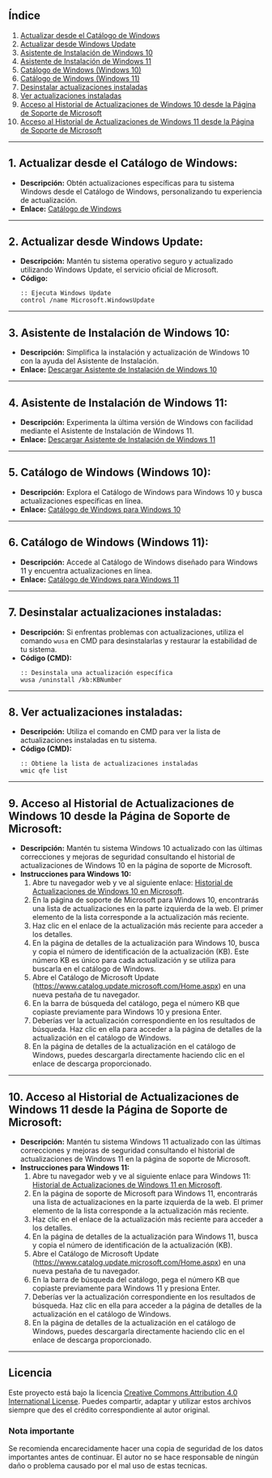 ## Índice
1. [Actualizar desde el Catálogo de Windows](1-actualizar-desde-el-catálogo-de-windows)
2. [Actualizar desde Windows Update](#2-actualizar-desde-windows-update)
3. [Asistente de Instalación de Windows 10](#3-asistente-de-instalación-de-windows-10)
4. [Asistente de Instalación de Windows 11](#4-asistente-de-instalación-de-windows-11)
5. [Catálogo de Windows (Windows 10)](#5-catálogo-de-windows-windows-10)
6. [Catálogo de Windows (Windows 11)](#6-catálogo-de-windows-windows-11)
7. [Desinstalar actualizaciones instaladas](#7-desinstalar-actualizaciones-instaladas)
8. [Ver actualizaciones instaladas](8-ver-actualizaciones-instaladas)
9. [Acceso al Historial de Actualizaciones de Windows 10 desde la Página de Soporte de Microsoft](#9-acceso-al-historial-de-actualizaciones-de-windows-10-desde-la-página-de-soporte-de-microsoft)
10. [Acceso al Historial de Actualizaciones de Windows 11 desde la Página de Soporte de Microsoft](#10-acceso-al-historial-de-actualizaciones-de-windows-11-desde-la-página-de-soporte-de-microsoft)

---

## 1. **Actualizar desde el Catálogo de Windows:**
   - **Descripción:** Obtén actualizaciones específicas para tu sistema Windows desde el Catálogo de Windows, personalizando tu experiencia de actualización.
   - **Enlace:** [Catálogo de Windows](https://www.catalog.update.microsoft.com/Home.aspx)

---

## 2. **Actualizar desde Windows Update:**
   - **Descripción:** Mantén tu sistema operativo seguro y actualizado utilizando Windows Update, el servicio oficial de Microsoft.
   - **Código:** 
     ```batch
     :: Ejecuta Windows Update
     control /name Microsoft.WindowsUpdate
     ```
---

## 3. **Asistente de Instalación de Windows 10:**
   - **Descripción:** Simplifica la instalación y actualización de Windows 10 con la ayuda del Asistente de Instalación.
   - **Enlace:** [Descargar Asistente de Instalación de Windows 10](https://www.microsoft.com/en-us/software-download/windows10)

---

## 4. **Asistente de Instalación de Windows 11:**
   - **Descripción:** Experimenta la última versión de Windows con facilidad mediante el Asistente de Instalación de Windows 11.
   - **Enlace:** [Descargar Asistente de Instalación de Windows 11](https://www.microsoft.com/en-us/software-download/windows11)

---

## 5. **Catálogo de Windows (Windows 10):**
   - **Descripción:** Explora el Catálogo de Windows para Windows 10 y busca actualizaciones específicas en línea.
   - **Enlace:** [Catálogo de Windows para Windows 10](https://www.catalog.update.microsoft.com/Search.aspx?q=windows%2010)

---

## 6. **Catálogo de Windows (Windows 11):**
   - **Descripción:** Accede al Catálogo de Windows diseñado para Windows 11 y encuentra actualizaciones en línea.
   - **Enlace:** [Catálogo de Windows para Windows 11](https://www.catalog.update.microsoft.com/Search.aspx?q=windows%2011)

---

## 7. **Desinstalar actualizaciones instaladas:**
   - **Descripción:** Si enfrentas problemas con actualizaciones, utiliza el comando `wusa` en CMD para desinstalarlas y restaurar la estabilidad de tu sistema.
   - **Código (CMD):**
     ```
     :: Desinstala una actualización específica
     wusa /uninstall /kb:KBNumber
     ```
     
---

## 8. **Ver actualizaciones instaladas:**
   - **Descripción:** Utiliza el comando en CMD para ver la lista de actualizaciones instaladas en tu sistema.
   - **Código (CMD):**
     ```
     :: Obtiene la lista de actualizaciones instaladas
     wmic qfe list
     ```
     
---

## 9. **Acceso al Historial de Actualizaciones de Windows 10 desde la Página de Soporte de Microsoft:**
   - **Descripción:** Mantén tu sistema Windows 10 actualizado con las últimas correcciones y mejoras de seguridad consultando el historial de actualizaciones de Windows 10 en la página de soporte de Microsoft.
   - **Instrucciones para Windows 10:**
     1. Abre tu navegador web y ve al siguiente enlace: [Historial de Actualizaciones de Windows 10 en Microsoft](https://support.microsoft.com/es-es/topic/historial-de-actualizaciones-de-windows-10-8127c2c6-6edf-4fdf-8b9f-0f7be1ef3562).
     2. En la página de soporte de Microsoft para Windows 10, encontrarás una lista de actualizaciones en la parte izquierda de la web. El primer elemento de la lista corresponde a la actualización más reciente.
     3. Haz clic en el enlace de la actualización más reciente para acceder a los detalles.
     4. En la página de detalles de la actualización para Windows 10, busca y copia el número de identificación de la actualización (KB). Este número KB es único para cada actualización y se utiliza para buscarla en el catálogo de Windows.
     5. Abre el Catálogo de Microsoft Update (https://www.catalog.update.microsoft.com/Home.aspx) en una nueva pestaña de tu navegador.
     6. En la barra de búsqueda del catálogo, pega el número KB que copiaste previamente para Windows 10 y presiona Enter.
     7. Deberías ver la actualización correspondiente en los resultados de búsqueda. Haz clic en ella para acceder a la página de detalles de la actualización en el catálogo de Windows.
     8. En la página de detalles de la actualización en el catálogo de Windows, puedes descargarla directamente haciendo clic en el enlace de descarga proporcionado.

---

## 10. **Acceso al Historial de Actualizaciones de Windows 11 desde la Página de Soporte de Microsoft:**
   - **Descripción:** Mantén tu sistema Windows 11 actualizado con las últimas correcciones y mejoras de seguridad consultando el historial de actualizaciones de Windows 11 en la página de soporte de Microsoft.
   - **Instrucciones para Windows 11:**
     1. Abre tu navegador web y ve al siguiente enlace para Windows 11: [Historial de Actualizaciones de Windows 11 en Microsoft](https://support.microsoft.com/es-es/topic/windows-11-historial-de-actualizaciones-de-la-versi%C3%B3n-22h2-ec4229c3-9c5f-4e75-9d6d-9025ab70fcce).
     2. En la página de soporte de Microsoft para Windows 11, encontrarás una lista de actualizaciones en la parte izquierda de la web. El primer elemento de la lista corresponde a la actualización más reciente.
     3. Haz clic en el enlace de la actualización más reciente para acceder a los detalles.
     4. En la página de detalles de la actualización para Windows 11, busca y copia el número de identificación de la actualización (KB).
     5. Abre el Catálogo de Microsoft Update (https://www.catalog.update.microsoft.com/Home.aspx) en una nueva pestaña de tu navegador.
     6. En la barra de búsqueda del catálogo, pega el número KB que copiaste previamente para Windows 11 y presiona Enter.
     7. Deberías ver la actualización correspondiente en los resultados de búsqueda. Haz clic en ella para acceder a la página de detalles de la actualización en el catálogo de Windows.
     8. En la página de detalles de la actualización en el catálogo de Windows, puedes descargarla directamente haciendo clic en el enlace de descarga proporcionado.

---

## Licencia
Este proyecto está bajo la licencia [Creative Commons Attribution 4.0 International License](https://creativecommons.org/licenses/by/4.0/). Puedes compartir, adaptar y utilizar estos archivos siempre que des el crédito correspondiente al autor original.

### Nota importante
Se recomienda encarecidamente hacer una copia de seguridad de los datos importantes antes de continuar. El autor no se hace responsable de ningún daño o problema causado por el mal uso de estas tecnicas.
